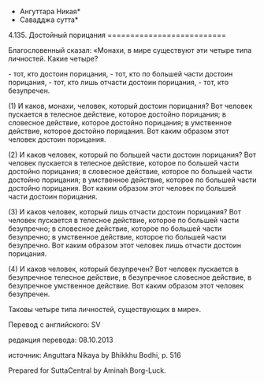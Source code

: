 * Ангуттара Никая*
* Савадджа сутта*

4\.135\. Достойный порицания
\=\=\=\=\=\=\=\=\=\=\=\=\=\=\=\=\=\=\=\=\=\=\=\=\=\=

Благословенный сказал: «Монахи, в мире существуют эти четыре типа личностей\. Какие четыре?

\- тот, кто достоин порицания,
\- тот, кто по большей части достоин порицания,
\- тот, кто лишь отчасти достоин порицания,
\- тот, кто безупречен\.

\(1\) И каков, монахи, человек, который достоин порицания? Вот человек пускается в телесное действие, которое достойно порицания; в словесное действие, которое достойно порицания; в умственное действие, которое достойно порицания\. Вот каким образом этот человек достоин порицания\.

\(2\) И каков человек, который по большей части достоин порицания? Вот человек пускается в телесное действие, которое по большей части достойно порицания; в словесное действие, которое по большей части достойно порицания; в умственное действие, которое по большей части достойно порицания\. Вот каким образом этот человек по большей части достоин порицания\.

\(3\) И каков человек, который лишь отчасти достоин порицания? Вот человек пускается в телесное действие, которое по большей части безупречно; в словесное действие, которое по большей части безупречно; в умственное действие, которое по большей части безупречно\. Вот каким образом этот человек лишь отчасти достоин порицания\.

\(4\) И каков человек, который безупречен? Вот человек пускается в безупречное телесное действие, в безупречное словесное действие, в безупречное умственное действие\. Вот каким образом этот человек безупречен\.

Таковы четыре типа личностей, существующих в мире»\.

Перевод с английского: SV

редакция перевода: 08\.10\.2013

источник: Anguttara Nikaya by Bhikkhu Bodhi, p\. 516

Prepared for SuttaCentral by Aminah Borg\-Luck\.
